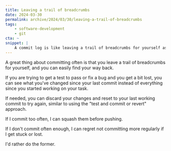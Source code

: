 ```yaml
---
title: Leaving a trail of breadcrumbs
date: 2024-03-30
permalink: archive/2024/03/30/leaving-a-trail-of-breadcrumbs
tags:
    - software-development
    - git
cta: ~
snippet: |
    A commit log is like leaving a trail of breadcrumbs for yourself as you work on a task.
---
```


A great thing about committing often is that you leave a trail of breadcrumbs for yourself, and you can easily find your way back.

If you are trying to get a test to pass or fix a bug and you get a bit lost, you can see what you've changed since your last commit instead of everything since you started working on your task.

If needed, you can discard your changes and reset to your last working commit to try again, similar to using the "test and commit or revert" approach.

If I commit too often, I can squash them before pushing.

If I don't commit often enough, I can regret not committing more regularly if I get stuck or lost.

I'd rather do the former.
